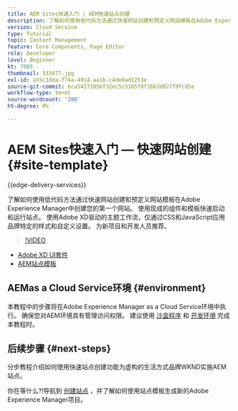 ```yaml
---
title: AEM Sites快速入门 | AEM快速站点创建
description: 了解如何使用低代码方法通过快速网站创建和预定义网站模板在Adobe Experience Manager中创建您的第一个网站。 使用现成的组件和模板快速启动和运行站点。 使用Adobe XD驱动的主题工作流，仅通过CSS和JavaScript应用品牌特定的样式和自定义设置。 建议新项目和开发人员使用。
version: Cloud Service
type: Tutorial
topic: Content Management
feature: Core Components, Page Editor
role: Developer
level: Beginner
kt: 7985
thumbnail: 333477.jpg
exl-id: a55c1dda-f74a-4914-aa1b-c4de8ad1253e
source-git-commit: bca54171856f32ec5c5165f8f1663d027f9fcd5e
workflow-type: tm+mt
source-wordcount: '280'
ht-degree: 0%

---
```


# AEM Sites快速入门 — 快速网站创建 {#site-template}

{{edge-delivery-services}}

了解如何使用低代码方法通过快速网站创建和预定义网站模板在Adobe Experience Manager中创建您的第一个网站。 使用现成的组件和模板快速启动和运行站点。 使用Adobe XD驱动的主题工作流，仅通过CSS和JavaScript应用品牌特定的样式和自定义设置。 为新项目和开发人员推荐。

>[!VIDEO](https://video.tv.adobe.com/v/333477?quality=12&learn=on)

* [Adobe XD UI套件](https://github.com/adobe/aem-site-template-basic/blob/main/files/wireframe.xd)
* [AEM站点模板](https://github.com/adobe/aem-site-template-basic)

## AEMas a Cloud Service环境 {#environment}

本教程中的步骤将在Adobe Experience Manager as a Cloud Service环境中执行。 确保您对AEM环境具有管理访问权限。 建议使用 [沙盒程序](https://experienceleague.adobe.com/docs/experience-manager-cloud-service/onboarding/getting-access/sandbox-programs/introduction-sandbox-programs.html) 和 [开发环境](https://experienceleague.adobe.com/docs/experience-manager-cloud-service/implementing/using-cloud-manager/manage-environments.html) 完成本教程时。

## 后续步骤 {#next-steps}

分步教程介绍如何使用快速站点创建功能为虚构的生活方式品牌WKND实施AEM站点。

你在等什么?!导航到 [创建站点](create-site.md) ，并了解如何使用站点模板生成新的Adobe Experience Manager项目。
